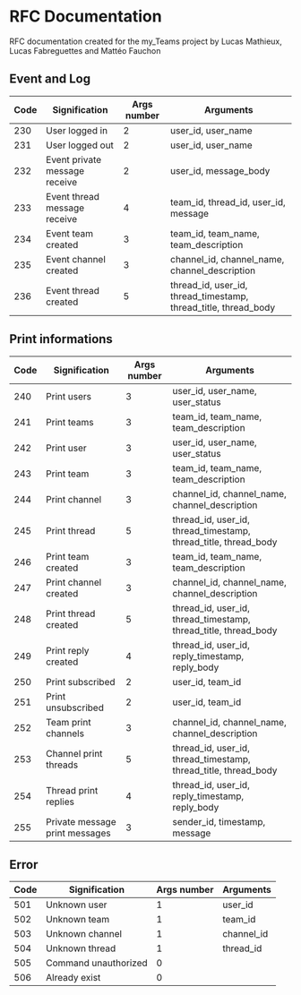 # RFC Documentation
RFC documentation created for the my_Teams project by Lucas Mathieux, Lucas Fabreguettes and Mattéo Fauchon

## Event and Log
Code            |Signification                      | Args number   | Arguments 
----------------|-----------------------------------|---------------|-----------
230             |User logged in                     |2              |user_id, user_name
231             |User logged out                    |2              |user_id, user_name
232             |Event private message receive      |2              |user_id, message_body
233             |Event thread message receive       |4              |team_id, thread_id, user_id, message
234             |Event team created                 |3              |team_id, team_name, team_description
235             |Event channel created              |3              |channel_id, channel_name, channel_description
236             |Event thread created               |5              |thread_id, user_id, thread_timestamp, thread_title, thread_body

## Print informations
Code            |Signification                      | Args number   | Arguments
----------------|-----------------------------------|---------------|-----------
240             |Print users                        |3              |user_id, user_name, user_status
241             |Print teams                        |3              |team_id, team_name, team_description
242             |Print user                         |3              |user_id, user_name, user_status
243             |Print team                         |3              |team_id, team_name, team_description
244             |Print channel                      |3              |channel_id, channel_name, channel_description
245             |Print thread                       |5              |thread_id, user_id, thread_timestamp, thread_title, thread_body
246             |Print team created                 |3              |team_id, team_name, team_description
247             |Print channel created              |3              |channel_id, channel_name, channel_description
248             |Print thread created               |5              |thread_id, user_id, thread_timestamp, thread_title, thread_body
249             |Print reply created                |4              |thread_id, user_id, reply_timestamp, reply_body
250             |Print subscribed                   |2              |user_id, team_id
251             |Print unsubscribed                 |2              |user_id, team_id
252             |Team print channels                |3              |channel_id, channel_name, channel_description
253             |Channel print threads              |5              |thread_id, user_id, thread_timestamp, thread_title, thread_body
254             |Thread print replies               |4              |thread_id, user_id, reply_timestamp, reply_body
255             |Private message print messages     |3              |sender_id, timestamp, message

## Error
Code            |Signification                      | Args number   | Arguments
----------------|-----------------------------------|---------------|-----------
501             |Unknown user                       |1              |user_id
502             |Unknown team                       |1              |team_id
503             |Unknown channel                    |1              |channel_id
504             |Unknown thread                     |1              |thread_id
505             |Command unauthorized               |0              |
506             |Already exist                 |0              |
